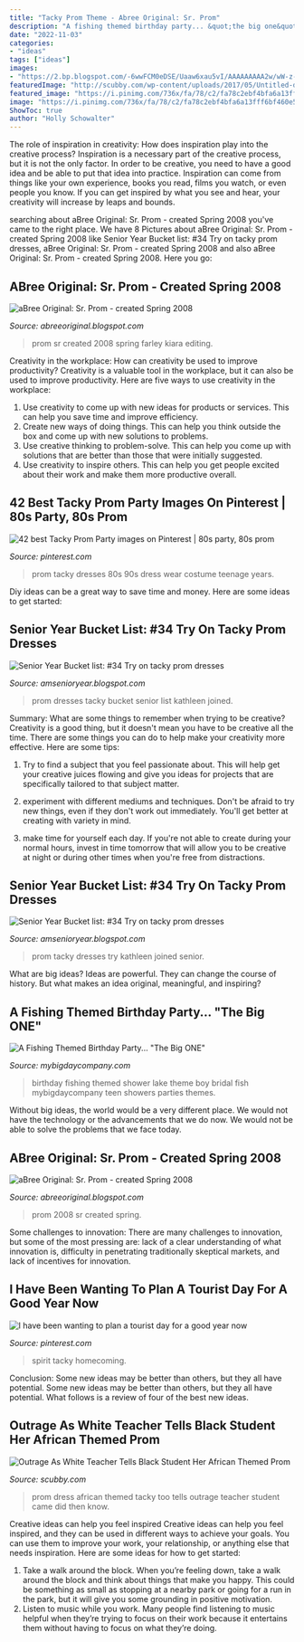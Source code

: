 ```yaml
---
title: "Tacky Prom Theme - Abree Original: Sr. Prom"
description: "A fishing themed birthday party... &quot;the big one&quot;"
date: "2022-11-03"
categories:
- "ideas"
tags: ["ideas"]
images:
- "https://2.bp.blogspot.com/-6wwFCM0eDSE/Uaaw6xau5vI/AAAAAAAAA2w/wW-z-lQio_A/s1600/tackyprom.JPG"
featuredImage: "http://scubby.com/wp-content/uploads/2017/05/Untitled-design-2-16.jpg"
featured_image: "https://i.pinimg.com/736x/fa/78/c2/fa78c2ebf4bfa6a13fff6bf460e59664--s-prom-dresses-teenage-years.jpg"
image: "https://i.pinimg.com/736x/fa/78/c2/fa78c2ebf4bfa6a13fff6bf460e59664--s-prom-dresses-teenage-years.jpg"
ShowToc: true
author: "Holly Schowalter"
---
```



The role of inspiration in creativity: How does inspiration play into the creative process?
Inspiration is a necessary part of the creative process, but it is not the only factor. In order to be creative, you need to have a good idea and be able to put that idea into practice. Inspiration can come from things like your own experience, books you read, films you watch, or even people you know. If you can get inspired by what you see and hear, your creativity will increase by leaps and bounds.

	

		
searching about aBree Original: Sr. Prom - created Spring 2008 you've came to the right place. We have 8 Pictures about aBree Original: Sr. Prom - created Spring 2008 like Senior Year Bucket list: #34 Try on tacky prom dresses, aBree Original: Sr. Prom - created Spring 2008 and also aBree Original: Sr. Prom - created Spring 2008. Here you go:
		
    
## ABree Original: Sr. Prom - Created Spring 2008

<img loading=lazy src="https://4.bp.blogspot.com/-JfFqlR7de4A/T-AApE-PHgI/AAAAAAAAEb8/BU6cTXjubUY/s640/DSC_0866.jpg" onerror="this.onerror=null;this.src='https://tse1.mm.bing.net/th?id=OIP.2LGr5puq6cCp5nNQNIOHgQAAAA&amp;pid=15.1';" alt="aBree Original: Sr. Prom - created Spring 2008">

_Source: abreeoriginal.blogspot.com_

>prom sr created 2008 spring farley kiara editing. 

	

Creativity in the workplace: How can creativity be used to improve productivity?
Creativity is a valuable tool in the workplace, but it can also be used to improve productivity. Here are five ways to use creativity in the workplace: 
1. Use creativity to come up with new ideas for products or services. This can help you save time and improve efficiency. 
2. Create new ways of doing things. This can help you think outside the box and come up with new solutions to problems. 
3. Use creative thinking to problem-solve. This can help you come up with solutions that are better than those that were initially suggested. 
4. Use creativity to inspire others. This can help you get people excited about their work and make them more productive overall. 

    
## 42 Best Tacky Prom Party Images On Pinterest | 80s Party, 80s Prom

<img loading=lazy src="https://i.pinimg.com/736x/fa/78/c2/fa78c2ebf4bfa6a13fff6bf460e59664--s-prom-dresses-teenage-years.jpg" onerror="this.onerror=null;this.src='https://tse2.mm.bing.net/th?id=OIP.WHWzL6p3CTWWbQ9ITMNxDAHaJ4&amp;pid=15.1';" alt="42 best Tacky Prom Party images on Pinterest | 80s party, 80s prom">

_Source: pinterest.com_

>prom tacky dresses 80s 90s dress wear costume teenage years. 

	

Diy ideas can be a great way to save time and money. Here are some ideas to get started: 

    
## Senior Year Bucket List: #34 Try On Tacky Prom Dresses

<img loading=lazy src="http://4.bp.blogspot.com/-ZOXgVRhPCLE/Uaax_f6ceqI/AAAAAAAAA28/AYX0aiLiTLo/s1600/dress2.JPG" onerror="this.onerror=null;this.src='https://tse4.mm.bing.net/th?id=OIP.UPeF_LaFgUmDtL7uODJVMQHaJ4&amp;pid=15.1';" alt="Senior Year Bucket list: #34 Try on tacky prom dresses">

_Source: amsenioryear.blogspot.com_

>prom dresses tacky bucket senior list kathleen joined. 

	

Summary: What are some things to remember when trying to be creative?
Creativity is a good thing, but it doesn't mean you have to be creative all the time. There are some things you can do to help make your creativity more effective. Here are some tips:
1. Try to find a subject that you feel passionate about. This will help get your creative juices flowing and give you ideas for projects that are specifically tailored to that subject matter.

2. experiment with different mediums and techniques. Don't be afraid to try new things, even if they don't work out immediately. You'll get better at creating with variety in mind.

3. make time for yourself each day. If you're not able to create during your normal hours, invest in time tomorrow that will allow you to be creative at night or during other times when you're free from distractions.

    
## Senior Year Bucket List: #34 Try On Tacky Prom Dresses

<img loading=lazy src="https://2.bp.blogspot.com/-6wwFCM0eDSE/Uaaw6xau5vI/AAAAAAAAA2w/wW-z-lQio_A/s1600/tackyprom.JPG" onerror="this.onerror=null;this.src='https://tse4.mm.bing.net/th?id=OIP.K40udWEML7tJ6MMMo6lZ1gHaJ4&amp;pid=15.1';" alt="Senior Year Bucket list: #34 Try on tacky prom dresses">

_Source: amsenioryear.blogspot.com_

>prom tacky dresses try kathleen joined senior. 

	

What are big ideas?
Ideas are powerful. They can change the course of history. But what makes an idea original, meaningful, and inspiring?

    
## A Fishing Themed Birthday Party... &quot;The Big ONE&quot;

<img loading=lazy src="http://www.mybigdaycompany.com/uploads/1/1/5/0/11505377/20170116020307_orig.jpg" onerror="this.onerror=null;this.src='https://tse3.mm.bing.net/th?id=OIP._O58Rl2mEs4hQdSKL6_fkwHaJ3&amp;pid=15.1';" alt="A Fishing Themed Birthday Party... &quot;The Big ONE&quot;">

_Source: mybigdaycompany.com_

>birthday fishing themed shower lake theme boy bridal fish mybigdaycompany teen showers parties themes. 

	

Without big ideas, the world would be a very different place. We would not have the technology or the advancements that we do now. We would not be able to solve the problems that we face today.

    
## ABree Original: Sr. Prom - Created Spring 2008

<img loading=lazy src="https://3.bp.blogspot.com/-mzurhV08Ilk/T-AAqrCC2KI/AAAAAAAAEcE/-JP2f8glOt4/s1600/DSC_0867.jpg" onerror="this.onerror=null;this.src='https://tse4.mm.bing.net/th?id=OIP.tuQ-Sixh9Y5IHh7KkJVcrgHaLK&amp;pid=15.1';" alt="aBree Original: Sr. Prom - created Spring 2008">

_Source: abreeoriginal.blogspot.com_

>prom 2008 sr created spring. 

	

Some challenges to innovation:
There are many challenges to innovation, but some of the most pressing are: lack of a clear understanding of what innovation is, difficulty in penetrating traditionally skeptical markets, and lack of incentives for innovation.

    
## I Have Been Wanting To Plan A Tourist Day For A Good Year Now

<img loading=lazy src="https://i.pinimg.com/originals/75/2e/b1/752eb118b6053914b78455e802f0f93b.jpg" onerror="this.onerror=null;this.src='https://tse2.mm.bing.net/th?id=OIP.jrVijTIqAZCekbLJCxDjHAHaNJ&amp;pid=15.1';" alt="I have been wanting to plan a tourist day for a good year now">

_Source: pinterest.com_

>spirit tacky homecoming. 

	

Conclusion: Some new ideas may be better than others, but they all have potential.
Some new ideas may be better than others, but they all have potential. What follows is a review of four of the best new ideas.

    
## Outrage As White Teacher Tells Black Student Her African Themed Prom

<img loading=lazy src="http://scubby.com/wp-content/uploads/2017/05/Untitled-design-2-16.jpg" onerror="this.onerror=null;this.src='https://tse3.mm.bing.net/th?id=OIP.MT711lvweq1K0JBt-BuNSAHaFC&amp;pid=15.1';" alt="Outrage As White Teacher Tells Black Student Her African Themed Prom">

_Source: scubby.com_

>prom dress african themed tacky too tells outrage teacher student came did then know. 

	

Creative ideas can help you feel inspired
Creative ideas can help you feel inspired, and they can be used in different ways to achieve your goals. You can use them to improve your work, your relationship, or anything else that needs inspiration. Here are some ideas for how to get started: 
1. Take a walk around the block. When you’re feeling down, take a walk around the block and think about things that make you happy. This could be something as small as stopping at a nearby park or going for a run in the park, but it will give you some grounding in positive motivation. 
2. Listen to music while you work. Many people find listening to music helpful when they’re trying to focus on their work because it entertains them without having to focus on what they’re doing.

